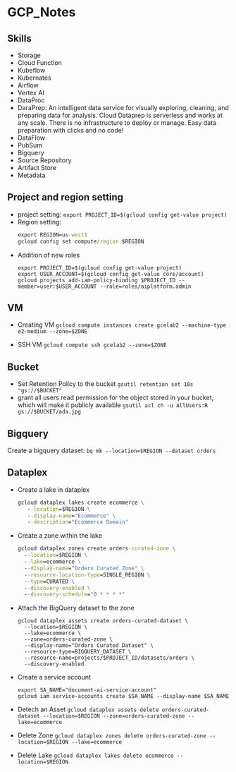 # GCP_Notes

## Skills

* Storage
* Cloud Function
* Kubeflow
* Kubernates
* Airflow
* Vertex AI
* DataProc
* DaraPrep: An intelligent data service for visually exploring, cleaning, and preparing data for analysis. Cloud Dataprep is serverless and works at any scale. There is no infrastructure to deploy or manage. Easy data preparation with clicks and no code!
* DataFlow
* PubSum
* Bigquery
* Source Repository
* Artifact Store
* Metadata
  
## Project and region setting

* project  setting: `export PROJECT_ID=$(gcloud config get-value project)`
* Region setting:
  ```cmd
  export REGION=us-west1
  gcloud config set compute/region $REGION
  ```
* Addition of new roles
  ```
  export PROJECT_ID=$(gcloud config get-value project)
  export USER_ACCOUNT=$(gcloud config get-value core/account)
  gcloud projects add-iam-policy-binding $PROJECT_ID --member=user:$USER_ACCOUNT --role=roles/aiplatform.admin
  ```

## VM

* Creating VM
  `gcloud compute instances create gcelab2 --machine-type e2-medium --zone=$ZONE`

* SSH VM
  `gcloud compute ssh gcelab2 --zone=$ZONE`
## Bucket

* Set Retention Policy to the bucket `gsutil retention set 10s "gs://$BUCKET"`
* grant all users read permission for the object stored in your bucket, which will make it publicly available `gsutil acl ch -u AllUsers:R gs://$BUCKET/ada.jpg`

## Bigquery

Create a bigquery dataset: `bq mk --location=$REGION --dataset orders`

## Dataplex

* Create a lake in dataplex
  ```cmd
  gcloud dataplex lakes create ecommerce \
     --location=$REGION \
     --display-name="Ecommerce" \
     --description="Ecommerce Domain"
  ```

* Create a zone within the lake
  ```cmd
  gcloud dataplex zones create orders-curated-zone \
    --location=$REGION \
    --lake=ecommerce \
    --display-name="Orders Curated Zone" \
    --resource-location-type=SINGLE_REGION \
    --type=CURATED \
    --discovery-enabled \
    --discovery-schedule="0 * * * *"
  ```
  
* Attach the BigQuery dataset to the zone
  ```
  gcloud dataplex assets create orders-curated-dataset \
    --location=$REGION \
    --lake=ecommerce \
    --zone=orders-curated-zone \
    --display-name="Orders Curated Dataset" \
    --resource-type=BIGQUERY_DATASET \
    --resource-name=projects/$PROJECT_ID/datasets/orders \
    --discovery-enabled 
  ```

* Create a service account
  ```
  export SA_NAME="document-ai-service-account"
  gcloud iam service-accounts create $SA_NAME --display-name $SA_NAME
  ```
  
* Detech an Asset
  `gcloud dataplex assets delete orders-curated-dataset --location=$REGION --zone=orders-curated-zone --lake=ecommerce`
  
* Delete Zone
  `gcloud dataplex zones delete orders-curated-zone --location=$REGION --lake=ecommerce`
  
* Delete Lake
  `gcloud dataplex lakes delete ecommerce --location=$REGION`
